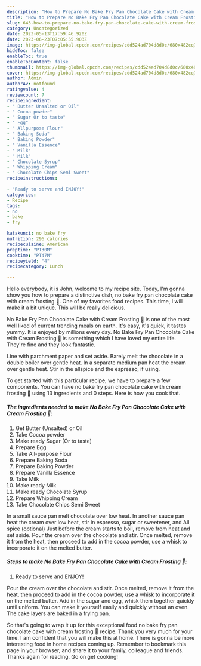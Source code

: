 ```yaml
---
description: "How to Prepare No Bake Fry Pan Chocolate Cake with Cream Frosting 🎂 the Delicious}"
title: "How to Prepare No Bake Fry Pan Chocolate Cake with Cream Frosting 🎂 the Delicious}"
slug: 643-how-to-prepare-no-bake-fry-pan-chocolate-cake-with-cream-frosting-the-delicious
category: Uncategorized
date: 2023-05-13T17:59:46.920Z
date: 2023-06-23T07:05:55.903Z
image: https://img-global.cpcdn.com/recipes/cdd524ad704d8d0c/680x482cq70/no-bake-fry-pan-chocolate-cake-with-cream-frosting-recipe-main-photo.jpg
hideToc: false
enableToc: true
enableTocContent: false
thumbnail: https://img-global.cpcdn.com/recipes/cdd524ad704d8d0c/680x482cq70/no-bake-fry-pan-chocolate-cake-with-cream-frosting-recipe-main-photo.jpg
cover: https://img-global.cpcdn.com/recipes/cdd524ad704d8d0c/680x482cq70/no-bake-fry-pan-chocolate-cake-with-cream-frosting-recipe-main-photo.jpg
author: Admin
authorAv: notfound
ratingvalue: 4
reviewcount: 7
recipeingredient:
- " Butter Unsalted or Oil"
- " Cocoa powder"
- " Sugar Or to taste"
- " Egg"
- " Allpurpose Flour"
- " Baking Soda"
- " Baking Powder"
- " Vanilla Essence"
- " Milk"
- " Milk"
- " Chocolate Syrup"
- " Whipping Cream"
- " Chocolate Chips Semi Sweet"
recipeinstructions:

- "Ready to serve and ENJOY!"
categories:
- Recipe
tags:
- no
- bake
- fry

katakunci: no bake fry 
nutrition: 296 calories
recipecuisine: American
preptime: "PT30M"
cooktime: "PT47M"
recipeyield: "4"
recipecategory: Lunch

---
```



Hello everybody, it is John, welcome to my recipe site. Today, I'm gonna show you how to prepare a distinctive dish, no bake fry pan chocolate cake with cream frosting 🎂. One of my favorites food recipes. This time, I will make it a bit unique. This will be really delicious.

No Bake Fry Pan Chocolate Cake with Cream Frosting 🎂 is one of the most well liked of current trending meals on earth. It's easy, it's quick, it tastes yummy. It is enjoyed by millions every day. No Bake Fry Pan Chocolate Cake with Cream Frosting 🎂 is something which I have loved my entire life. They're fine and they look fantastic.

Line with parchment paper and set aside. Barely melt the chocolate in a double boiler over gentle heat. In a separate medium pan heat the cream over gentle heat. Stir in the allspice and the espresso, if using.


To get started with this particular recipe, we have to prepare a few components. You can have no bake fry pan chocolate cake with cream frosting 🎂 using 13 ingredients and 0 steps. Here is how you cook that.

<!--inarticleads1-->

##### The ingredients needed to make No Bake Fry Pan Chocolate Cake with Cream Frosting 🎂:

1. Get  Butter (Unsalted) or Oil
1. Take  Cocoa powder
1. Make ready  Sugar (Or to taste)
1. Prepare  Egg
1. Take  All-purpose Flour
1. Prepare  Baking Soda
1. Prepare  Baking Powder
1. Prepare  Vanilla Essence
1. Take  Milk
1. Make ready  Milk
1. Make ready  Chocolate Syrup
1. Prepare  Whipping Cream
1. Take  Chocolate Chips Semi Sweet


In a small sauce pan melt chocolate over low heat. In another sauce pan heat the cream over low heat, stir in espresso, sugar or sweetener, and All spice (optional) Just before the cream starts to boil, remove from heat and set aside. Pour the cream over the chocolate and stir. Once melted, remove it from the heat, then proceed to add in the cocoa powder, use a whisk to incorporate it on the melted butter. 

<!--inarticleads2-->

##### Steps to make No Bake Fry Pan Chocolate Cake with Cream Frosting 🎂:


1. Ready to serve and ENJOY!

Pour the cream over the chocolate and stir. Once melted, remove it from the heat, then proceed to add in the cocoa powder, use a whisk to incorporate it on the melted butter. Add in the sugar and egg, whisk them together quickly until uniform. You can make it yourself easily and quickly without an oven. The cake layers are baked in a frying pan. 

So that's going to wrap it up for this exceptional food no bake fry pan chocolate cake with cream frosting 🎂 recipe. Thank you very much for your time. I am confident that you will make this at home. There is gonna be more interesting food in home recipes coming up. Remember to bookmark this page in your browser, and share it to your family, colleague and friends. Thanks again for reading. Go on get cooking!
